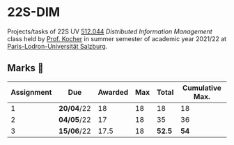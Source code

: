 # 22S-DIM
Projects/tasks of 22S UV [512.044](https://online.uni-salzburg.at/plus_online/ee/ui/ca2/app/desktop/#/slc.tm.cp/student/courses/566849?$ctx=design=ca;lang=en&$scrollTo=toc_overview) _Distributed Information Management_ class held by [Prof. Kocher](https://online.uni-salzburg.at/plus_online/ee/ui/ca2/app/desktop/#/pl/ui/$ctx/visitenkarte.show_vcard?$ctx=design=ca2;header=max;lang=en&pPersonenGruppe=3&pPersonenId=523B1B55659FA90E) in summer semester of academic year 2021/22 at [Paris-Lodron-Universität Salzburg](https://www.plus.ac.at).

## Marks 🎵

| Assignment | Due          | Awarded | Max | Total    | Cumulative Max. |
| ---------- | ------------ | ------- | --- | -------- | --------------- |
| 1          | **20/04**/22 | 18      | 18  | 18       | 18              |
| 2          | **04/05**/22 | 17      | 18  | 35       | 36              |
| 3          | **15/06**/22 | 17.5    | 18  | **52.5** | **54**          |